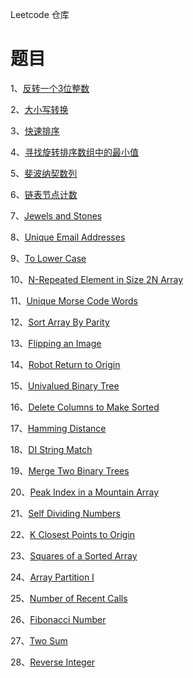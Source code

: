 Leetcode 仓库

# 题目


1、[反转一个3位整数](反转一个3位整数.markdown)

2、[大小写转换](大小写转换.markdown)

3、[快速排序](快速排序.markdown)

4、[寻找旋转排序数组中的最小值](寻找旋转排序数组中的最小值.markdown)

5、[斐波纳契数列](斐波纳契数列.markdown)

6、[链表节点计数](链表节点计数.markdown)

7、[Jewels and Stones](JewelsandStones.ipynb)

8、[Unique Email Addresses](UniqueEmailAddresses.ipynb)

9、[To Lower Case](ToLowerCase.ipynb)

10、[N-Repeated Element in Size 2N Array](N-RepeatedElementinSize2NArray.ipynb)

11、[Unique Morse Code Words](UniqueMorseCodeWords.ipynb)

12、[Sort Array By Parity](SortArrayByParity.ipynb)

13、[Flipping an Image](FlippinganImage.ipynb)

14、[Robot Return to Origin](RobotReturntoOrigin.ipynb)

15、[Univalued Binary Tree](UnivaluedBinaryTree.ipynb)

16、[Delete Columns to Make Sorted](DeleteColumnstoMakeSorted.ipynb)

17、[Hamming Distance](HammingDistance.ipynb)

18、[DI String Match](DIStringMatch.ipynb)

19、[Merge Two Binary Trees](MergeTwoBinaryTrees.ipynb)

20、[Peak Index in a Mountain Array](PeakIndexinaMountainArray.ipynb)

21、[Self Dividing Numbers](SelfDividingNumbers.ipynb)

22、[K Closest Points to Origin](KClosestPointstoOrigin.ipynb)

23、[Squares of a Sorted Array](SquaresofaSortedArray.ipynb)

24、[Array Partition I](ArrayPartitionI.ipynb)

25、[Number of Recent Calls](NumberofRecentCalls.ipynb)

26、[Fibonacci Number](FibonacciNumber.ipynb)

27、[Two Sum](TwoSum.ipynb)

28、[Reverse Integer](ReverseInteger.ipynb)